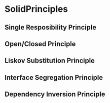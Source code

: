 # SolidPrinciples

## Single Resposibility Principle
## Open/Closed Principle
## Liskov Substitution Principle
## Interface Segregation Principle
## Dependency Inversion Principle
